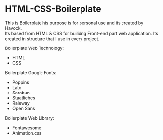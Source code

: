 # HTML-CSS-Boilerplate
This is Boilerplate his purpose is for personal use and its created by Havock.  
Its based from HTML &amp; CSS for builidng Front-end part web application. 
Its created in structure that I use in every project.

Boilerplate Web Technology:
<ul>
  <li>HTML</li>
  <li>CSS</li>
</ul>

Boilerplate Google Fonts:
<ul>
  <li>Poppins</li>
  <li>Lato</li>
  <li>Sarabun</li>
  <li>Staatliches</li>
  <li>Raleway</li>
  <li>Open Sans</li>
</ul>

Boilerplate Web Library:
<ul>
  <li>Fontawesome</li>
  <li>Animation.css</li>
</ul>
